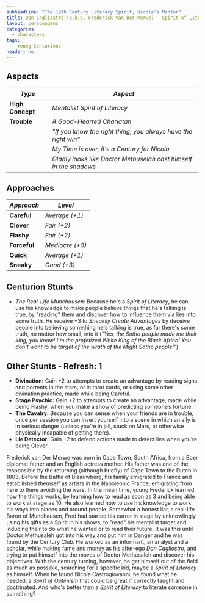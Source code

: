 ```yaml
---
subheadline: "The 19th Century Literacy Spirit, Nicola's Mentor"
title: Don Cagliostro (a.k.a. Frederick Van Der Merwe) - Spirit of Literacy
layout: personagens
categories:
  - characters
tags:
  - Young Centurions
header: no
---
```


## Aspects

| ***Type***       | ***Aspect***                                                      |
|------------------|-------------------------------------------------------------------|
| __High Concept__ | _Mentalist Spirit of Literacy_                                    |
| __Trouble__      | _A Good-Hearted Charlatan_                                        |
|                  | _"If you know the right thing, you always have the right win"_    |
|                  | _My Time is over, it's a Century for Nicola_                      |
|                  | _Gladly looks like Doctor Methuselah cast himself in the shadows_ |

## Approaches

| ***Approach*** | ***Level***     |
|----------------|-----------------|
| __Careful__    | _Average (+1)_  |
| __Clever__     | _Fair (+2)_     |
| __Flashy__     | _Fair (+2)_     |
| __Forceful__   | _Mediocre (+0)_ |
| __Quick__      | _Average (+1)_  |
| __Sneaky__     | _Good (+3)_     |

## Centurion Stunts

+ _The Real-Life Munchausen:_ Because he's a _Spirit of Literacy_, he can use his knowledge to make people believe things that he's talking is true, by "reading" them and discover how to influence them via lies into some truth. He receive +3 to _Sneakily_ _Create Advantages_ by deceive people into believing something he's talking is true, as far there's some truth, no matter how small, into it (_"Yes, the Sotho people made me their king, you know! I'm the profetized White King of the Black Africa! You don't want to be target of the wrath of the Might Sotho people!"_)

## Other Stunts - Refresh: 1

+ **Divination:** Gain +2 to attempts to create an advantage by reading signs and portents in the stars, or in tarot cards, or using some other divination practice, made while being Careful.
+ **Stage Psychic:** Gain +2 to attempts to create an advantage, made while being Flashy, when
you make a show of predicting someone’s fortune.
+ **The Cavalry:** Because you can sense when your friends are in trouble, once per session you can insert yourself into a scene in which an ally is in serious danger (unless you’re in jail, stuck on Mars, or otherwise physically incapable of getting there).
+ **Lie Detector:** Gain +2 to defend actions made to detect lies when you’re being Clever.

Frederick van Der Merwe was born in Cape Town, South Africa, from a Boer diplomat father and an English actress mother. His father was one of the responsible by the returning (although briefly) of Cape Town to the Dutch in 1803. Before the Battle of Blaauwberg, his family emigrated to France and estabilished themself as artists in the Napoleonic France, emigrating from here to there avoiding the wars. In the mean time, young Frederick learned how the things works, by learning how to read as soon as 3 and being able to work at stage as 10. He also learned how to use his knowledge to work his ways into places and around people. Somewhat a honest liar, a real-life Baron of Munchausen, Fred had started his carrer in stage by unknowlingly using his gifts as a Spirit in his shows, to "read" his mentalist target and inducing their to do what he wanted or to read their future. It was this until Doctor Methusaleh got into his way and put him in Danger and he was found by the Century Club. He worked as an informant, an analyst and a scholar, while making fame and money as his alter-ego _Don Cagliostro_, and trying to put himself into the moves of Doctor Methusaleh and discover his objectives. With the century turning, however, he get himself out of the field as much as possible, searching for a specific kid, maybe a _Spirit of Literacy_ as himself. When he found Nicola Castrogiovanni, he found what he needed: a _Spirit of Optimism_ that could be great if correctly taught and doctrinated. And who's better than a _Spirit of Literacy_ to literate someone in something?
